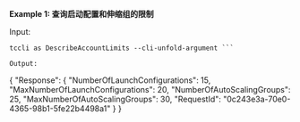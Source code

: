 **Example 1: 查询启动配置和伸缩组的限制**



Input: 

```
tccli as DescribeAccountLimits --cli-unfold-argument ```

Output: 
```
{
    "Response": {
        "NumberOfLaunchConfigurations": 15,
        "MaxNumberOfLaunchConfigurations": 20,
        "NumberOfAutoScalingGroups": 25,
        "MaxNumberOfAutoScalingGroups": 30,
        "RequestId": "0c243e3a-70e0-4365-98b1-5fe22b4498a1"
    }
}
```

